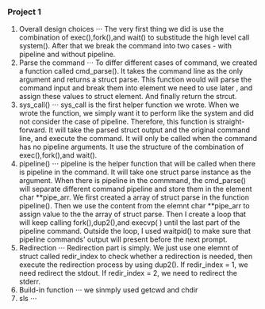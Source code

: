 ### Project 1 

1. Overall design choices
⋅⋅⋅ The very first thing we did is use the combination of exec(),fork(),and wait() to substitude the high level call system(). After that we break the command into two cases - with pipeline and without pipeline.
2. Parse the command
⋅⋅⋅ To differ different cases of command, we created a function called cmd_parse(). It takes the command line as the only argument and returns a struct parse. This function would will parse the command input and break them into element we need to use later , and assign these values to struct element. And finally return the strcut.
3. sys_call()
⋅⋅⋅ sys_call is the first helper function we wrote. When we wrote the function, we simply want it to perform like the system and did not consider the case of pipeline. Therefore, this function is straight-forward. It will take the parsed struct output and the original command line, and execute the command. It will only be called when the command has no pipeline arguments. It use the structure of the combination of exec(),fork(),and wait().
4. pipeline()
⋅⋅⋅ pipeline is the helper function that will be called when there is pipeline in the command. It will take one struct parse instance as the argument. When there is pipeline in the commmand, the cmd_parse() will separate different command pipeline and store them in the element char **pipe_arr. We first created a array of struct parse in the function pipeline(). Then we use the content from the elemnt char **pipe_arr to assign value to the the array of struct parse. Then I create a loop that will keep calling fork(),dup2(),and execvp( ) until the last part of the pipeline command. Outside the loop, I used waitpid() to make sure that pipeline commands' output will present before the next prompt.
5. Redirection
⋅⋅⋅ Redirection part is simply. We just use one elemnt of struct called redir_index to check whether a redirection is needed, then execute the redirection process by using dup2(). If redir_index = 1, we need redirect the stdout. If redir_index = 2, we need to redirect the stderr. 
6. Build-in function
⋅⋅⋅ we sinmply used getcwd and chdir
7. sls
⋅⋅⋅  
